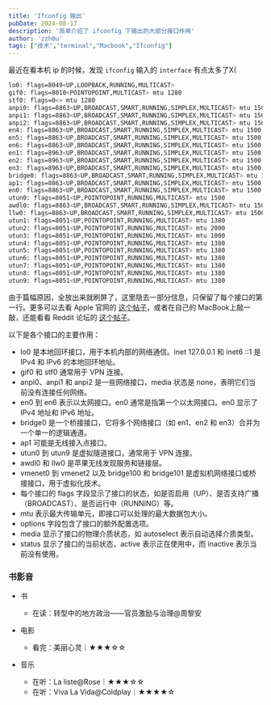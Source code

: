 ```yaml
---
title: 'Ifconfig 输出'
pubDate: 2024-08-17
description: '简单介绍了 ifconfig 下输出的大部分接口作用'
author: 'zzh0u'
tags: ["技术","terminal","Macbook","Ifconfig"]
---
```


最近在看本机 ip 的时候，发现 `ifconfig` 输入的 `interface` 有点太多了X(

```bash
lo0: flags=8049<UP,LOOPBACK,RUNNING,MULTICAST> 
gif0: flags=8010<POINTOPOINT,MULTICAST> mtu 1280
stf0: flags=0<> mtu 1280
anpi0: flags=8863<UP,BROADCAST,SMART,RUNNING,SIMPLEX,MULTICAST> mtu 1500
anpi1: flags=8863<UP,BROADCAST,SMART,RUNNING,SIMPLEX,MULTICAST> mtu 1500
anpi2: flags=8863<UP,BROADCAST,SMART,RUNNING,SIMPLEX,MULTICAST> mtu 1500
en4: flags=8863<UP,BROADCAST,SMART,RUNNING,SIMPLEX,MULTICAST> mtu 1500
en5: flags=8863<UP,BROADCAST,SMART,RUNNING,SIMPLEX,MULTICAST> mtu 1500
en6: flags=8863<UP,BROADCAST,SMART,RUNNING,SIMPLEX,MULTICAST> mtu 1500
en1: flags=8963<UP,BROADCAST,SMART,RUNNING,SIMPLEX,MULTICAST> mtu 1500
en2: flags=8963<UP,BROADCAST,SMART,RUNNING,SIMPLEX,MULTICAST> mtu 1500
en3: flags=8963<UP,BROADCAST,SMART,RUNNING,SIMPLEX,MULTICAST> mtu 1500
bridge0: flags=8863<UP,BROADCAST,SMART,RUNNING,SIMPLEX,MULTICAST> mtu 1500
ap1: flags=8863<UP,BROADCAST,SMART,RUNNING,SIMPLEX,MULTICAST> mtu 1500
en0: flags=8863<UP,BROADCAST,SMART,RUNNING,SIMPLEX,MULTICAST> mtu 1500
utun0: flags=8051<UP,POINTOPOINT,RUNNING,MULTICAST> mtu 1500
awdl0: flags=8863<UP,BROADCAST,SMART,RUNNING,SIMPLEX,MULTICAST> mtu 1500
llw0: flags=8863<UP,BROADCAST,SMART,RUNNING,SIMPLEX,MULTICAST> mtu 1500
utun1: flags=8051<UP,POINTOPOINT,RUNNING,MULTICAST> mtu 1380
utun2: flags=8051<UP,POINTOPOINT,RUNNING,MULTICAST> mtu 2000
utun3: flags=8051<UP,POINTOPOINT,RUNNING,MULTICAST> mtu 1000
utun4: flags=8051<UP,POINTOPOINT,RUNNING,MULTICAST> mtu 1380
utun5: flags=8051<UP,POINTOPOINT,RUNNING,MULTICAST> mtu 1380
utun6: flags=8051<UP,POINTOPOINT,RUNNING,MULTICAST> mtu 1380
utun7: flags=8051<UP,POINTOPOINT,RUNNING,MULTICAST> mtu 1380
utun8: flags=8051<UP,POINTOPOINT,RUNNING,MULTICAST> mtu 1380
utun9: flags=8051<UP,POINTOPOINT,RUNNING,MULTICAST> mtu 1380
```

由于篇幅原因，全放出来就刷屏了，这里隐去一部分信息，只保留了每个接口的第一行。更多可以去看 Apple 官网的 [这个帖子](https://discussions.apple.com/thread/251042456?sortBy=rank)，或者在自己的 MacBook上敲一敲，还能看看 Reddit 论坛的 [这个帖子](https://www.reddit.com/r/MacOS/comments/yen2l5/too_many_interfaces/)。

以下是各个接口的主要作用：

- lo0 是本地回环接口，用于本机内部的网络通信。inet 127.0.0.1 和 inet6 ::1 是 IPv4 和 IPv6 的本地回环地址。
- gif0 和 stf0 通常用于 VPN 连接。
- anpi0、anpi1 和 anpi2 是一些网络接口，media 状态是 none，表明它们当前没有连接任何网络。
- en0 到 en6 表示以太网接口。en0 通常是指第一个以太网接口。en0 显示了 IPv4 地址和 IPv6 地址。
- bridge0 是一个桥接接口，它将多个网络接口（如 en1、en2 和 en3）合并为一个单一的逻辑通道。
- ap1 可能是无线接入点接口。
- utun0 到 utun9 是虚拟隧道接口，通常用于 VPN 连接。
- awdl0 和 llw0 是苹果无线发现服务和链接层。
- vmenet0 到 vmenet2 以及 bridge100 和 bridge101 是虚拟机网络接口或桥接接口，用于虚拟化技术。
- 每个接口的 flags 字段显示了接口的状态，如是否启用（UP）、是否支持广播（BROADCAST）、是否运行中（RUNNING）等。
- mtu 表示最大传输单元，即接口可以处理的最大数据包大小。
- options 字段包含了接口的额外配置选项。
- media 显示了接口的物理介质状态，如 autoselect 表示自动选择介质类型。
- status 显示了接口的当前状态，active 表示正在使用中，而 inactive 表示当前没有使用。

### 书影音

- 书
  - 在读：转型中的地方政治——官员激励与治理@周黎安

- 电影
  - 看完：美丽心灵｜★★★☆☆

- 音乐
  - 在听：La liste@Rose｜★★★☆☆
  - 在听：Viva La Vida@Coldplay｜★★★★☆
